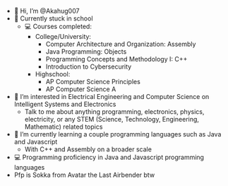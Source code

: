 - 👋 Hi, I’m @Akahug007
- 🏫 Currently stuck in school
  - 💻 Courses completed:
    - College/University:
      - Computer Architecture and Organization: Assembly
      - Java Programming: Objects
      - Programming Concepts and Methodology I: C++
      - Introduction to Cybersecurity
    - Highschool:
      - AP Computer Science Principles
      - AP Computer Science A
- 👀 I’m interested in Electrical Engineering and Computer Science on Intelligent Systems and Electronics
  - Talk to me about anything programming, electronics, physics, electricity, or any STEM (Science, Technology, Engineering, Mathematic) related topics
- 🌱 I’m currently learning a couple programming languages such as Java and Javascript
  - With C++ and Assembly on a broader scale
- 💻 Programming proficiency in Java and Javascript programming languages
- Pfp is Sokka from Avatar the Last Airbender btw

<!---
Akahug007/Akahug007 is a ✨ special ✨ repository because its `README.md` (this file) appears on your GitHub profile.
You can click the Preview link to take a look at your changes.
--->

